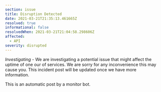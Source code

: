```yaml
---
section: issue
title: Disruption Detected
date: 2021-03-21T21:35:13.461665Z
resolved: true
informational: false
resolvedWhen: 2021-03-21T21:04:58.298606Z
affected:
  - API
severity: disrupted
---
```

*Investigating* - We are investigating a potential issue that might affect the uptime of one our of services. We are sorry for any inconvenience this may cause you. This incident post will be updated once we have more information.

This is an automatic post by a monitor bot.
        